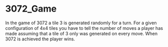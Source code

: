 # 3072_Game
In the game of 3072 a tile 3 is generated randomly for a turn. For a given configuration of 4x4 tiles you have to tell the number of moves a player has made assuming that a tile of 3 only was generated on every move. When 3072 is achieved the player wins.
